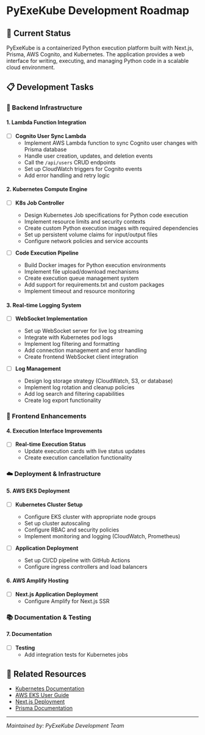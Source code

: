 # PyExeKube Development Roadmap

## 🚀 Current Status
PyExeKube is a containerized Python execution platform built with Next.js, Prisma, AWS Cognito, and Kubernetes. The application provides a web interface for writing, executing, and managing Python code in a scalable cloud environment.

## 📋 Development Tasks

### 🔧 Backend Infrastructure

#### 1. Lambda Function Integration
- [ ] **Cognito User Sync Lambda**
  - Implement AWS Lambda function to sync Cognito user changes with Prisma database
  - Handle user creation, updates, and deletion events
  - Call the `/api/users` CRUD endpoints
  - Set up CloudWatch triggers for Cognito events
  - Add error handling and retry logic

#### 2. Kubernetes Compute Engine
- [ ] **K8s Job Controller**
  - Design Kubernetes Job specifications for Python code execution
  - Implement resource limits and security contexts
  - Create custom Python execution images with required dependencies
  - Set up persistent volume claims for input/output files
  - Configure network policies and service accounts

- [ ] **Code Execution Pipeline**
  - Build Docker images for Python execution environments
  - Implement file upload/download mechanisms
  - Create execution queue management system
  - Add support for requirements.txt and custom packages
  - Implement timeout and resource monitoring

#### 3. Real-time Logging System
- [ ] **WebSocket Implementation**
  - Set up WebSocket server for live log streaming
  - Integrate with Kubernetes pod logs
  - Implement log filtering and formatting
  - Add connection management and error handling
  - Create frontend WebSocket client integration

- [ ] **Log Management**
  - Design log storage strategy (CloudWatch, S3, or database)
  - Implement log rotation and cleanup policies
  - Add log search and filtering capabilities
  - Create log export functionality

### 🎨 Frontend Enhancements

#### 4. Execution Interface Improvements
- [ ] **Real-time Execution Status**
  - Update execution cards with live status updates
  - Create execution cancellation functionality

### ☁️ Deployment & Infrastructure

#### 5. AWS EKS Deployment
- [ ] **Kubernetes Cluster Setup**
  - Configure EKS cluster with appropriate node groups
  - Set up cluster autoscaling
  - Configure RBAC and security policies
  - Implement monitoring and logging (CloudWatch, Prometheus)

- [ ] **Application Deployment**
  - Set up CI/CD pipeline with GitHub Actions
  - Configure ingress controllers and load balancers

#### 6. AWS Amplify Hosting
- [ ] **Next.js Application Deployment**
  - Configure Amplify for Next.js SSR

### 📚 Documentation & Testing

#### 7. Documentation
- [ ] **Testing**
  - Add integration tests for Kubernetes jobs


## 🔗 Related Resources
- [Kubernetes Documentation](https://kubernetes.io/docs/)
- [AWS EKS User Guide](https://docs.aws.amazon.com/eks/)
- [Next.js Deployment](https://nextjs.org/docs/deployment)
- [Prisma Documentation](https://www.prisma.io/docs/)

---

*Maintained by: PyExeKube Development Team*
